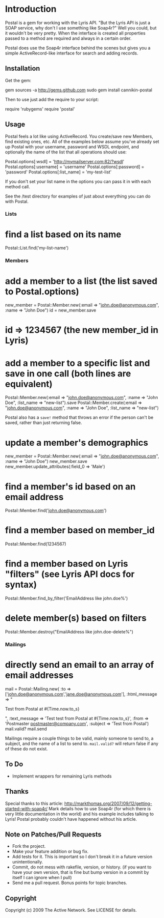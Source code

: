 # Introduction

Postal is a gem for working with the Lyris API. "But the Lyris API is just a SOAP service, why
don't I use something like Soap4r?" Well you could, but it wouldn't be very pretty. When the
interface is created all properties passed to a method are required and always in a certain order.

Postal does use the Soap4r interface behind the scenes but gives you a simple ActiveRecord-like
interface for search and adding records.

## Installation

Get the gem:

  gem sources -a http://gems.github.com
  sudo gem install cannikin-postal
  
Then to use just add the require to your script:

  require 'rubygems'
  require 'postal'
  
## Usage

Postal feels a lot like using ActiveRecord. You create/save new Members, find existing ones, etc.
All of the examples below assume you've already set up Postal with your username, password and WSDL
endpoint, and optionally the name of the list that all operations should use:

  Postal.options[:wsdl] = 'http://mymailserver.com:82/?wsdl'
  Postal.options[:username] = 'username'
  Postal.options[:password] = 'password'
  Postal.options[:list_name] = 'my-test-list'

If you don't set your list name in the options you can pass it in with each method call.

See the /test directory for examples of just about everything you can do with Postal.

### Lists

  # find a list based on its name
  Postal::List.find('my-list-name')
  
### Members

  # add a member to a list (the list saved to Postal.options)
  new_member = Postal::Member.new(:email => "john.doe@anonymous.com", :name => "John Doe")
  id = new_member.save
  # id => 1234567 (the new member_id in Lyris)
  
  # add a member to a specific list and save in one call (both lines are equivalent)
  Postal::Member.new(:email => "john.doe@anonymous.com", :name => "John Doe", :list_name => "new-list").save
  Postal::Member.create(:email => "john.doe@anonymous.com", :name => "John Doe", :list_name => "new-list")
  
Postal also has a `save!` method that throws an error if the person can't be saved, rather than just
returning false.

  # update a member's demographics
  new_member = Postal::Member.new(:email => "john.doe@anonymous.com", :name => "John Doe")
  new_member.save
  new_member.update_attributes(:field_0 => 'Male')
  
  # find a member's id based on an email address
  Postal::Member.find('john.doe@anonymous.com')
  
  # find a member based on member_id
  Postal::Member.find(1234567)
  
  # find a member based on Lyris "filters" (see Lyris API docs for syntax)
  Postal::Member.find_by_filter('EmailAddress like john.doe%')
  
  # delete member(s) based on filters
  Postal::Member.destroy("EmailAddress like john.doe-delete%")
  
### Mailings

  # directly send an email to an array of email addresses
  mail = Postal::Mailing.new( :to => ['john.doe@anonymous.com','jane.doe@anonymous.com'], 
                              :html_message => "<p>Test from Postal at #{Time.now.to_s}</p>", 
                              :text_message => 'Test test from Postal at #{Time.now.to_s}', 
                              :from => 'Postmaster <postmaster@company.com>',
                              :subject => 'Test from Postal')
  mail.valid?
  mail.send
  
Mailings require a couple things to be valid, mainly someone to send to, a subject, and 
the name of a list to send to. `mail.valid?` will return false if any of these do not exist.

## To Do

* Implement wrappers for remaining Lyris methods

## Thanks

Special thanks to this article: http://markthomas.org/2007/09/12/getting-started-with-soap4r/
Mark details how to use Soap4r (for which there is very little documentation in the world) and
his example includes talking to Lyris! Postal probably couldn't have happened without his article.

## Note on Patches/Pull Requests
 
* Fork the project.
* Make your feature addition or bug fix.
* Add tests for it. This is important so I don't break it in a
  future version unintentionally.
* Commit, do not mess with rakefile, version, or history. (if you want to have your own version, that is fine but bump version in a commit by itself I can ignore when I pull)
* Send me a pull request. Bonus points for topic branches.

## Copyright

Copyright (c) 2009 The Active Network. See LICENSE for details.
